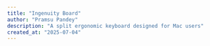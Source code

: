 ```yaml
---
title: "Ingenuity Board"
author: "Pramsu Pandey"
description: "A split ergonomic keyboard designed for Mac users"
created_at: "2025-07-04"
---
```

